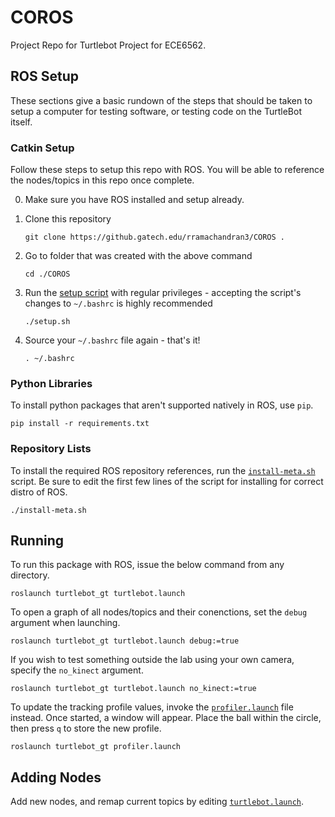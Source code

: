 # COROS

Project Repo for Turtlebot Project for ECE6562.

## ROS Setup

These sections give a basic rundown of the steps that should be taken to setup a computer for testing software, or testing code on the TurtleBot itself.

### Catkin Setup

Follow these steps to setup this repo with ROS. You will be able to reference the nodes/topics in this repo once complete.

0. Make sure you have ROS installed and setup already.
0. Clone this repository

	```
	git clone https://github.gatech.edu/rramachandran3/COROS .
	```

0. Go to folder that was created with the above command

	```
	cd ./COROS
	```

0. Run the [setup script](./setup.sh) with regular privileges - accepting the script's changes to `~/.bashrc` is highly recommended

	```
	./setup.sh
	```

0. Source your `~/.bashrc` file again - that's it!

	```
	. ~/.bashrc
	```

### Python Libraries

To install python packages that aren't supported natively in ROS, use `pip`.

```
pip install -r requirements.txt
```

### Repository Lists

To install the required ROS repository references, run the [`install-meta.sh`](./install-meta.sh) script. Be sure to edit the first few lines of the script for installing for correct distro of ROS.

```
./install-meta.sh
```


## Running

To run this package with ROS, issue the below command from any directory.

```
roslaunch turtlebot_gt turtlebot.launch
```

To open a graph of all nodes/topics and their conenctions, set the `debug` argument when launching.

```
roslaunch turtlebot_gt turtlebot.launch debug:=true
```

If you wish to test something outside the lab using your own camera, specify the `no_kinect` argument.

```
roslaunch turtlebot_gt turtlebot.launch no_kinect:=true
```

To update the tracking profile values, invoke the [`profiler.launch`](./src/turtlebot_gt/launch/profiler.launch) file instead. Once started, a window will appear. Place the ball within the circle, then press `q` to store the new profile.

```
roslaunch turtlebot_gt profiler.launch
```

## Adding Nodes

Add new nodes, and remap current topics by editing [`turtlebot.launch`](./src/turtlebot_gt/launch/turtlebot.launch).
